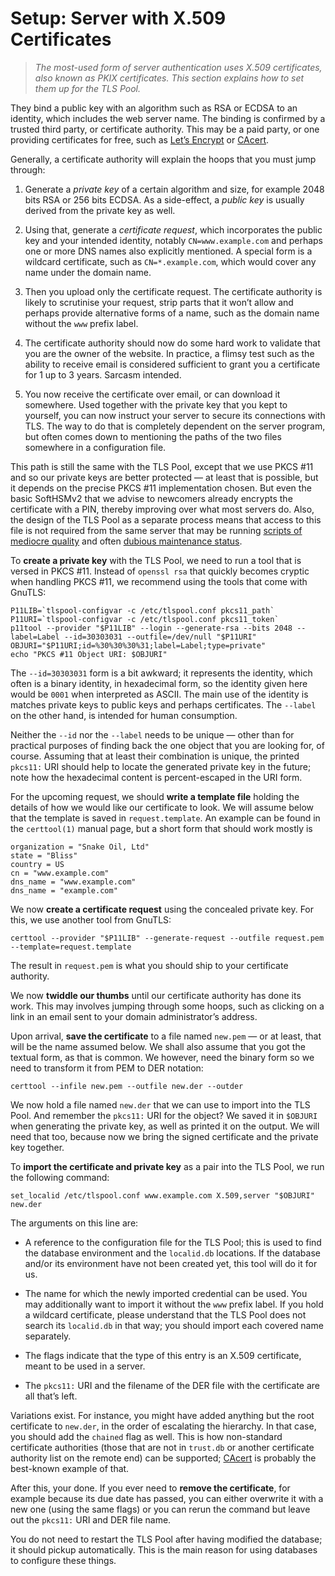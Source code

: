 Setup: Server with X.509 Certificates
=====================================

>   *The most-used form of server authentication uses X.509 certificates, also
>   known as PKIX certificates.  This section explains how to set them up for
>   the TLS Pool.*

They bind a public key with an algorithm such as RSA or ECDSA to an identity,
which includes the web server name.  The binding is confirmed by a trusted third
party, or certificate authority.  This may be a paid party, or one providing
certificates for free, such as [Let’s Encrypt](https://letsencrypt.org) or
[CAcert](https://www.cacert.org).

Generally, a certificate authority will explain the hoops that you must jump
through:

1.  Generate a *private key* of a certain algorithm and size, for example 2048
    bits RSA or 256 bits ECDSA.  As a side-effect, a *public key* is usually
    derived from the private key as well.

2.  Using that, generate a *certificate request*, which incorporates the public
    key and your intended identity, notably `CN=www.example.com` and perhaps one
    or more DNS names also explicitly mentioned.  A special form is a wildcard
    certificate, such as `CN=*.example.com`, which would cover any name under
    the domain name.

3.  Then you upload only the certificate request.  The certificate authority is
    likely to scrutinise your request, strip parts that it won’t allow and
    perhaps provide alternative forms of a name, such as the domain name without
    the `www` prefix label.

4.  The certificate authority should now do some hard work to validate that you
    are the owner of the website.  In practice, a flimsy test such as the
    ability to receive email is considered sufficient to grant you a certificate
    for 1 up to 3 years.  Sarcasm intended.

5.  You now receive the certificate over email, or can download it somewhere.
    Used together with the private key that you kept to yourself, you can now
    instruct your server to secure its connections with TLS.  The way to do that
    is completely dependent on the server program, but often comes down to
    mentioning the paths of the two files somewhere in a configuration file.

This path is still the same with the TLS Pool, except that we use PKCS \#11 and
so our private keys are better protected — at least that is possible, but it
depends on the precise PKCS \#11 implementation chosen.  But even the basic
SoftHSMv2 that we advise to newcomers already encrypts the certificate with a
PIN, thereby improving over what most servers do.  Also, the design of the TLS
Pool as a separate process means that access to this file is not required from
the same server that may be running [scripts of mediocre
quality](http://internetwide.org/blog/2014/07/03/webarch-authentication.html)
and often [dubious maintenance
status](http://internetwide.org/blog/2014/07/03/webarch-scriptkiddies.html).

To **create a private key** with the TLS Pool, we need to run a tool that is
versed in PKCS \#11.  Instead of `openssl rsa` that quickly becomes cryptic when
handling PKCS \#11, we recommend using the tools that come with GnuTLS:

~~~~~~~~~~~~~~~~~~~~~~~~~~~~~~~~~~~~~~~~~~~~~~~~~~~~~~~~~~~~~~~~~~~~~~~~~~~~~~~~
P11LIB=`tlspool-configvar -c /etc/tlspool.conf pkcs11_path`
P11URI=`tlspool-configvar -c /etc/tlspool.conf pkcs11_token`
p11tool --provider "$P11LIB" --login --generate-rsa --bits 2048 --label=Label --id=30303031 --outfile=/dev/null "$P11URI"
OBJURI="$P11URI;id=%30%30%30%31;label=Label;type=private"
echo "PKCS #11 Object URI: $OBJURI"
~~~~~~~~~~~~~~~~~~~~~~~~~~~~~~~~~~~~~~~~~~~~~~~~~~~~~~~~~~~~~~~~~~~~~~~~~~~~~~~~

The `--id=30303031` form is a bit awkward; it represents the identity, which
often is a binary identity, in hexadecimal form, so the identity given here
would be `0001` when interpreted as ASCII.  The main use of the identity is
matches private keys to public keys and perhaps certificates.  The `--label` on
the other hand, is intended for human consumption.

Neither the `--id` nor the `--label` needs to be unique — other than for
practical purposes of finding back the one object that you are looking for, of
course.  Assuming that at least their combination is unique, the printed
`pkcs11:` URI should help to locate the generated private key in the future;
note how the hexadecimal content is percent-escaped in the URI form.

For the upcoming request, we should **write a template file** holding the
details of how we would like our certificate to look.  We will assume below that
the template is saved in `request.template`. An example can be found in the
`certtool(1)` manual page, but a short form that should work mostly is

~~~~~~~~~~~~~~~~~~~~~~~~~~~~~~~~~~~~~~~~~~~~~~~~~~~~~~~~~~~~~~~~~~~~~~~~~~~~~~~~
organization = "Snake Oil, Ltd"
state = "Bliss"
country = US
cn = "www.example.com"
dns_name = "www.example.com"
dns_name = "example.com"
~~~~~~~~~~~~~~~~~~~~~~~~~~~~~~~~~~~~~~~~~~~~~~~~~~~~~~~~~~~~~~~~~~~~~~~~~~~~~~~~

We now **create a certificate request** using the concealed private key.  For
this, we use another tool from GnuTLS:

~~~~~~~~~~~~~~~~~~~~~~~~~~~~~~~~~~~~~~~~~~~~~~~~~~~~~~~~~~~~~~~~~~~~~~~~~~~~~~~~
certtool --provider "$P11LIB" --generate-request --outfile request.pem --template=request.template
~~~~~~~~~~~~~~~~~~~~~~~~~~~~~~~~~~~~~~~~~~~~~~~~~~~~~~~~~~~~~~~~~~~~~~~~~~~~~~~~

The result in `request.pem` is what you should ship to your certificate
authority.

We now **twiddle our thumbs** until our certificate authority has done its work.
This may involves jumping through some hoops, such as clicking on a link in an
email sent to your domain administrator’s address.

Upon arrival, **save the certificate** to a file named `new.pem` — or at least,
that will be the name assumed below.  We shall also assume that you got the
textual form, as that is common.  We however, need the binary form so we need to
transform it from PEM to DER notation:

~~~~~~~~~~~~~~~~~~~~~~~~~~~~~~~~~~~~~~~~~~~~~~~~~~~~~~~~~~~~~~~~~~~~~~~~~~~~~~~~
certtool --infile new.pem --outfile new.der --outder
~~~~~~~~~~~~~~~~~~~~~~~~~~~~~~~~~~~~~~~~~~~~~~~~~~~~~~~~~~~~~~~~~~~~~~~~~~~~~~~~

We now hold a file named `new.der` that we can use to import into the TLS Pool.
And remember the `pkcs11:` URI for the object?  We saved it in `$OBJURI` when
generating the private key, as well as printed it on the output.  We will need
that too, because now we bring the signed certificate and the private key
together.

To **import the certificate and private key** as a pair into the TLS Pool, we
run the following command:

~~~~~~~~~~~~~~~~~~~~~~~~~~~~~~~~~~~~~~~~~~~~~~~~~~~~~~~~~~~~~~~~~~~~~~~~~~~~~~~~
set_localid /etc/tlspool.conf www.example.com X.509,server "$OBJURI" new.der
~~~~~~~~~~~~~~~~~~~~~~~~~~~~~~~~~~~~~~~~~~~~~~~~~~~~~~~~~~~~~~~~~~~~~~~~~~~~~~~~

The arguments on this line are:

-   A reference to the configuration file for the TLS Pool; this is used to find
    the database environment and the `localid.db` locations.  If the database
    and/or its environment have not been created yet, this tool will do it for
    us.

-   The name for which the newly imported credential can be used.  You may
    additionally want to import it without the `www` prefix label.  If you hold
    a wildcard certificate, please understand that the TLS Pool does not search
    its `localid.db` in that way; you should import each covered name
    separately.

-   The flags indicate that the type of this entry is an X.509 certificate,
    meant to be used in a server.

-   The `pkcs11:` URI and the filename of the DER file with the certificate are
    all that’s left.

Variations exist.  For instance, you might have added anything but the root
certificate to `new.der`, in the order of escalating the hierarchy.  In that
case, you should add the `chained` flag as well.  This is how non-standard
certificate authorities (those that are not in `trust.db` or another certificate
authority list on the remote end) can be supported;
[CAcert](https://www.cacert.org) is probably the best-known example of that.

After this, your done.  If you ever need to **remove the certificate**, for
example because its due date has passed, you can either overwrite it with a new
one (using the same flags) or you can rerun the command but leave out the
`pkcs11:` URI and DER file name.

You do not need to restart the TLS Pool after having modified the database; it
should pickup automatically.  This is the main reason for using databases to
configure these things.
